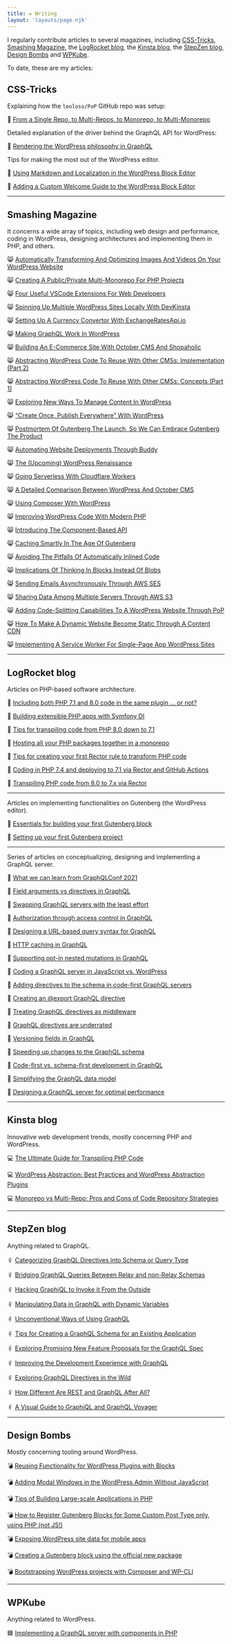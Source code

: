 ```yaml
---
title: ✒️ Writing
layout: 'layouts/page.njk'
---
```


I regularly contribute articles to several magazines, including [CSS-Tricks](https://css-tricks.com/), [Smashing Magazine](https://www.smashingmagazine.com/author/leonardolosoviz/), the [LogRocket blog](https://blog.logrocket.com/author/leonardolosoviz/), the [Kinsta blog](https://kinsta.com/blog/author/leonardolosoviz/), the [StepZen blog](https://stepzen.com/blog/), [Design Bombs](https://www.designbombs.com/author/leo/) and [WPKube](https://www.wpkube.com/author/leo/).

To date, these are my articles:

## CSS-Tricks

Explaining how the `leoloso/PoP` GitHub repo was setup:

🎩 [From a Single Repo, to Multi-Repos, to Monorepo, to Multi-Monorepo](https://css-tricks.com/from-a-single-repo-to-multi-repos-to-monorepo-to-multi-monorepo/)

Detailed explanation of the driver behind the GraphQL API for WordPress:

🎩 [Rendering the WordPress philosophy in GraphQL](https://css-tricks.com/rendering-the-wordpress-philosophy-in-graphql/)

Tips for making the most out of the WordPress editor.

🎩 [Using Markdown and Localization in the WordPress Block Editor](https://css-tricks.com/using-markdown-and-localization-in-the-wordpress-block-editor/)

🎩 [Adding a Custom Welcome Guide to the WordPress Block Editor](https://css-tricks.com/adding-a-custom-welcome-guide-to-the-wordpress-block-editor/)

---

## Smashing Magazine

It concerns a wide array of topics, including web design and performance, coding in WordPress, designing architectures and implementing them in PHP, and others.

😸 [Automatically Transforming And Optimizing Images And Videos On Your WordPress Website](https://www.smashingmagazine.com/2021/11/transforming-optimizing-images-videos-wordpress-website/)

😸 [Creating A Public/Private Multi-Monorepo For PHP Projects](https://www.smashingmagazine.com/2021/08/public-private-multi-monorepo-php-projects/)

😸 [Four Useful VSCode Extensions For Web Developers](https://www.smashingmagazine.com/2021/08/useful-vscode-extensions-web-developers/)

😸 [Spinning Up Multiple WordPress Sites Locally With DevKinsta](https://www.smashingmagazine.com/2021/06/multiple-wordpress-sites-locally-devkinsta/)

😸 [Setting Up A Currency Convertor With ExchangeRatesApi.io](https://www.smashingmagazine.com/2021/06/currency-convertor-exchangeratesapi/)

😸 [Making GraphQL Work In WordPress](https://www.smashingmagazine.com/2021/04/making-graphql-work-in-wordpress/)

😸 [Building An E-Commerce Site With October CMS And Shopaholic](https://www.smashingmagazine.com/2020/03/october-cms-shopaholic/)

😸 [Abstracting WordPress Code To Reuse With Other CMSs: Implementation (Part 2)](https://www.smashingmagazine.com/2019/11/abstracting-wordpress-code-reuse-with-other-cms-implementation/)

😸 [Abstracting WordPress Code To Reuse With Other CMSs: Concepts (Part 1)](https://www.smashingmagazine.com/2019/11/abstracting-wordpress-code-cms-concepts/)

😸 [Exploring New Ways To Manage Content In WordPress](https://www.smashingmagazine.com/2019/11/exploring-new-ways-manage-content-wordpress/)

😸 [“Create Once, Publish Everywhere” With WordPress](https://www.smashingmagazine.com/2019/10/create-once-publish-everywhere-wordpress/)

😸 [Postmortem Of Gutenberg The Launch, So We Can Embrace Gutenberg The Product](https://www.smashingmagazine.com/2019/10/postmortem-gutenberg-launch-product/)

😸 [Automating Website Deployments Through Buddy](https://www.smashingmagazine.com/2019/09/automating-website-deployments-through-buddy/)

😸 [The (Upcoming) WordPress Renaissance](https://www.smashingmagazine.com/2019/08/upcoming-wordpress-renaissance/)

😸 [Going Serverless With Cloudflare Workers](https://www.smashingmagazine.com/2019/04/cloudflare-workers-serverless/)

😸 [A Detailed Comparison Between WordPress And October CMS](https://www.smashingmagazine.com/2019/03/wordpress-october-cms/)

😸 [Using Composer With WordPress](https://www.smashingmagazine.com/2019/03/composer-wordpress/)

😸 [Improving WordPress Code With Modern PHP](https://www.smashingmagazine.com/2019/02/wordpress-modern-php/)

😸 [Introducing The Component-Based API](https://www.smashingmagazine.com/2019/01/introducing-component-based-api/)

😸 [Caching Smartly In The Age Of Gutenberg](https://www.smashingmagazine.com/2018/12/caching-smartly-gutenberg/)

😸 [Avoiding The Pitfalls Of Automatically Inlined Code](https://www.smashingmagazine.com/2018/11/pitfalls-automatically-inlined-code/)

😸 [Implications Of Thinking In Blocks Instead Of Blobs](https://www.smashingmagazine.com/2018/11/implications-blocks-blobs/)

😸 [Sending Emails Asynchronously Through AWS SES](https://www.smashingmagazine.com/2018/11/sending-emails-asynchronously-through-aws-ses/)

😸 [Sharing Data Among Multiple Servers Through AWS S3](https://www.smashingmagazine.com/2018/11/sharing-data-among-multiple-servers-through-aws-s3/)

😸 [Adding Code-Splitting Capabilities To A WordPress Website Through PoP](https://www.smashingmagazine.com/2018/02/code-splitting-wordpress-pop/)

😸 [How To Make A Dynamic Website Become Static Through A Content CDN](https://www.smashingmagazine.com/2018/02/dynamic-website-static-content-cdn/)

😸 [Implementing A Service Worker For Single-Page App WordPress Sites](https://www.smashingmagazine.com/2017/10/service-worker-single-page-application-wordpress-sites/)

---

## LogRocket blog

Articles on PHP-based software architecture.

🚀 [Including both PHP 7.1 and 8.0 code in the same plugin … or not?](https://blog.logrocket.com/including-php-7-1-and-8-0-code-same-plugin-or-not/)

🚀 [Building extensible PHP apps with Symfony DI](https://blog.logrocket.com/building-extensible-php-apps-with-symfony-di/)

🚀 [Tips for transpiling code from PHP 8.0 down to 7.1](https://blog.logrocket.com/tips-transpiling-code-from-php-8-0-to-7-1/)

🚀 [Hosting all your PHP packages together in a monorepo](https://blog.logrocket.com/hosting-all-your-php-packages-together-in-a-monorepo/)

🚀 [Tips for creating your first Rector rule to transform PHP code](https://blog.logrocket.com/creating-first-rector-rule-transform-php-code/)

🚀 [Coding in PHP 7.4 and deploying to 7.1 via Rector and GitHub Actions](https://blog.logrocket.com/coding-in-php-7-4-and-deploying-to-7-1-via-rector-and-github-actions/)

🚀 [Transpiling PHP code from 8.0 to 7.x via Rector](https://blog.logrocket.com/transpiling-php-code-from-8-0-to-7-x-via-rector/)

---

Articles on implementing functionalities on Gutenberg (the WordPress editor).

🚀 [Essentials for building your first Gutenberg block](https://blog.logrocket.com/building-first-gutenberg-block/)

🚀 [Setting up your first Gutenberg project](https://blog.logrocket.com/setting-up-first-gutenberg-project/)

---

Series of articles on conceptualizing, designing and implementing a GraphQL server.

🚀 [What we can learn from GraphQLConf 2021](https://blog.logrocket.com/graphqlconf-2021-round-up/)

🚀 [Field arguments vs directives in GraphQL](https://blog.logrocket.com/field-arguments-vs-directives-graphql/)

🚀 [Swapping GraphQL servers with the least effort](https://blog.logrocket.com/swapping-graphql-servers-with-least-effort/)

🚀 [Authorization through access control in GraphQL](https://blog.logrocket.com/authorization-access-control-graphql/)

🚀 [Designing a URL-based query syntax for GraphQL](https://blog.logrocket.com/designing-url-based-query-syntax-graphql/)

🚀 [HTTP caching in GraphQL](https://blog.logrocket.com/http-caching-graphql/)

🚀 [Supporting opt-in nested mutations in GraphQL](https://blog.logrocket.com/supporting-opt-in-nested-mutations-in-graphql/)

🚀 [Coding a GraphQL server in JavaScript vs. WordPress](https://blog.logrocket.com/coding-a-graphql-server-in-javascript-vs-wordpress/)

🚀 [Adding directives to the schema in code-first GraphQL servers](https://blog.logrocket.com/adding-directives-schema-code-first-graphql-servers/)

🚀 [Creating an @export GraphQL directive](https://blog.logrocket.com/creating-an-export-graphql-directive/)

🚀 [Treating GraphQL directives as middleware](https://blog.logrocket.com/treating-graphql-directives-as-middleware/)

🚀 [GraphQL directives are underrated](https://blog.logrocket.com/graphql-directives-are-underrated/)

🚀 [Versioning fields in GraphQL](https://blog.logrocket.com/versioning-fields-graphql/)

🚀 [Speeding up changes to the GraphQL schema](https://blog.logrocket.com/speeding-up-changes-to-the-graphql-schema/)

🚀 [Code-first vs. schema-first development in GraphQL](https://blog.logrocket.com/code-first-vs-schema-first-development-graphql/)

🚀 [Simplifying the GraphQL data model](https://blog.logrocket.com/simplifying-the-graphql-data-model/)

🚀 [Designing a GraphQL server for optimal performance](https://blog.logrocket.com/designing-graphql-server-optimal-performance/)

---

## Kinsta blog

Innovative web development trends, mostly concerning PHP and WordPress.

💻 [The Ultimate Guide for Transpiling PHP Code](https://kinsta.com/blog/transpiling-php/)

💻 [WordPress Abstraction: Best Practices and WordPress Abstraction Plugins](https://kinsta.com/blog/abstract-wordpress-plugin/)

💻 [Monorepo vs Multi-Repo: Pros and Cons of Code Repository Strategies](https://kinsta.com/blog/monorepo-vs-multi-repo/)

---

## StepZen blog

Anything related to GraphQL.

⼻ [Categorizing GraphQL Directives into Schema or Query Type](https://stepzen.com/blog/categorize-graphql-directives)

⼻ [Bridging GraphQL Queries Between Relay and non-Relay Schemas](https://stepzen.com/blog/bridging-graphql-queries-relay-nonrelay-schemas)

⼻ [Hacking GraphiQL to Invoke it From the Outside](https://stepzen.com/blog/hacking-graphiql-to-evoke-from-outside)

⼻ [Manipulating Data in GraphQL with Dynamic Variables](https://stepzen.com/blog/manipulating-data-graphql-part1)

⼻ [Unconventional Ways of Using GraphQL](https://stepzen.com/blog/unconvential-ways-to-use-graphql)

⼻ [Tips for Creating a GraphQL Schema for an Existing Application](https://stepzen.com/blog/creating-graphql-for-existing-apps)

⼻ [Exploring Promising New Feature Proposals for the GraphQL Spec](https://stepzen.com/blog/new-graphql-feature-proposals)

⼻ [Improving the Development Experience with GraphQL](https://stepzen.com/blog/improving-developer-experience-graphql)

⼻ [Exploring GraphQL Directives in the Wild](https://stepzen.com/blog/graphql-directives-in-the-wild)

⼻ [How Different Are REST and GraphQL After All?](https://stepzen.com/blog/are-rest-and-graphql-different)

⼻ [A Visual Guide to GraphiQL and GraphQL Voyager](https://stepzen.com/blog/graphiql-voyager-visual-guide)

---

## Design Bombs

Mostly concerning tooling around WordPress.

💣 [Reusing Functionality for WordPress Plugins with Blocks](https://www.designbombs.com/reusing-functionality-for-wordpress-plugins-with-blocks/)

💣 [Adding Modal Windows in the WordPress Admin Without JavaScript](https://www.designbombs.com/adding-modal-windows-in-the-wordpress-admin/)

💣 [Tips of Building Large-scale Applications in PHP](https://www.designbombs.com/tips-of-building-large-scale-applications-in-php/)

💣 [How to Register Gutenberg Blocks for Some Custom Post Type only, using PHP (not JS!)](https://www.designbombs.com/registering-gutenberg-blocks-for-custom-post-type/)

💣 [Exposing WordPress site data for mobile apps](https://www.designbombs.com/exposing-wordpress-site-data-for-mobile-apps/)

💣 [Creating a Gutenberg block using the official new package](https://www.designbombs.com/creating-a-gutenberg-block-using-the-official-new-package/)

💣 [Bootstrapping WordPress projects with Composer and WP-CLI](https://www.designbombs.com/bootstrapping-wordpress-projects-with-composer-and-wp-cli/)

---

## WPKube

Anything related to WordPress.

🟦 [Implementing a GraphQL server with components in PHP](https://www.wpkube.com/implementing-graphql-server/)
